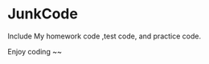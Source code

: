 <!--
Welcome to use my code except commercial usage

Copyright 2021, IndependenceTW, All right reserved
-->

# JunkCode

Include My homework code ,test code, and practice code.

Enjoy coding ~~
